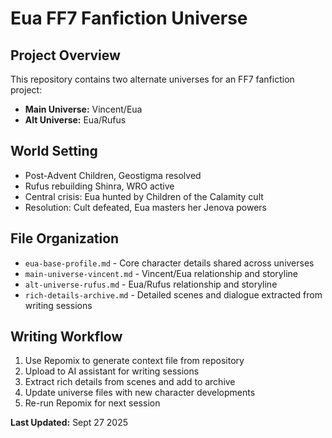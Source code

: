 # Eua FF7 Fanfiction Universe

## Project Overview
This repository contains two alternate universes for an FF7 fanfiction project:

- **Main Universe:** Vincent/Eua
- **Alt Universe:** Eua/Rufus

## World Setting
- Post-Advent Children, Geostigma resolved
- Rufus rebuilding Shinra, WRO active
- Central crisis: Eua hunted by Children of the Calamity cult
- Resolution: Cult defeated, Eua masters her Jenova powers

## File Organization
- `eua-base-profile.md` - Core character details shared across universes
- `main-universe-vincent.md` - Vincent/Eua relationship and storyline
- `alt-universe-rufus.md` - Eua/Rufus relationship and storyline  
- `rich-details-archive.md` - Detailed scenes and dialogue extracted from writing sessions

## Writing Workflow
1. Use Repomix to generate context file from repository
2. Upload to AI assistant for writing sessions
3. Extract rich details from scenes and add to archive
4. Update universe files with new character developments
5. Re-run Repomix for next session

**Last Updated:** Sept 27 2025